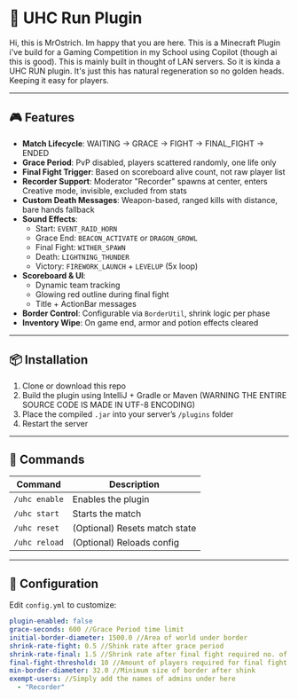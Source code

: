# 🏹 UHC Run Plugin
Hi, this is MrOstrich. Im happy that you are here. This is a Minecraft Plugin i've build for a Gaming Competition in my School using Copilot (though ai this is good). This is mainly built in thought of LAN servers.
So it is kinda a UHC RUN plugin. It's just this has natural regeneration so no golden heads. Keeping it easy for players.

---

## 🎮 Features

- **Match Lifecycle**: WAITING → GRACE → FIGHT → FINAL_FIGHT → ENDED
- **Grace Period**: PvP disabled, players scattered randomly, one life only
- **Final Fight Trigger**: Based on scoreboard alive count, not raw player list
- **Recorder Support**: Moderator "Recorder" spawns at center, enters Creative mode, invisible, excluded from stats
- **Custom Death Messages**: Weapon-based, ranged kills with distance, bare hands fallback
- **Sound Effects**:
  - Start: `EVENT_RAID_HORN`
  - Grace End: `BEACON_ACTIVATE` or `DRAGON_GROWL`
  - Final Fight: `WITHER_SPAWN`
  - Death: `LIGHTNING_THUNDER`
  - Victory: `FIREWORK_LAUNCH` + `LEVELUP` (5x loop)
- **Scoreboard & UI**:
  - Dynamic team tracking
  - Glowing red outline during final fight
  - Title + ActionBar messages
- **Border Control**: Configurable via `BorderUtil`, shrink logic per phase
- **Inventory Wipe**: On game end, armor and potion effects cleared

---

## 📦 Installation

1. Clone or download this repo
2. Build the plugin using IntelliJ + Gradle or Maven (WARNING THE ENTIRE SOURCE CODE IS MADE IN UTF-8 ENCODING)
3. Place the compiled `.jar` into your server’s `/plugins` folder
4. Restart the server

---

## 🚀 Commands

| Command         | Description                          |
|----------------|--------------------------------------|
| `/uhc enable`  | Enables the plugin                   |
| `/uhc start`   | Starts the match                     |
| `/uhc reset`   | (Optional) Resets match state        |
| `/uhc reload`  | (Optional) Reloads config            |

---

## 🔧 Configuration

Edit `config.yml` to customize:

```yaml
plugin-enabled: false
grace-seconds: 600 //Grace Period time limit
initial-border-diameter: 1500.0 //Area of world under border
shrink-rate-fight: 0.5 //Shink rate after grace period
shrink-rate-final: 1.5 //Shrink rate after final fight required no. of players are there
final-fight-threshold: 10 //Amount of players required for final fight phase to start
min-border-diameter: 32.0 //Minimum size of border after shink
exempt-users: //Simply add the names of admins under here
  - "Recorder"

